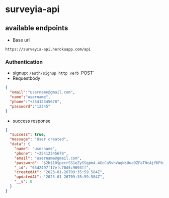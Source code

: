 # surveyia-api

## available endpoints
- Base url 
```
https://surveyia-api.herokuapp.com/api
```
### Authentication
- signup: `/auth/signup http verb `POST`
- Requestbody
```json
{
  "email":"username@gmail.com",
  "name":"username",
  "phone":"+25412345678",
  "password":"12345"
}
```
- success response 
```json
{
  "success": true,
  "message": "User created",
  "data": {
    "name": "username",
    "phone": "+25412345678",
    "email": "username@gmail.com",
    "password": "$2b$10$pecrSS1eZySSgpm4.4GcCu5vhVagNsUua0ZFaT0cAjfKPbi6Whn0C",
    "_id": "63d2497f17efc70d5c9693ff",
    "createdAt": "2023-01-26T09:35:59.584Z",
    "updatedAt": "2023-01-26T09:35:59.584Z",
    "__v": 0
  }
}
```

